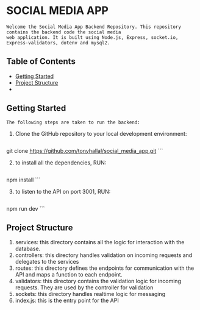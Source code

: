 # SOCIAL MEDIA APP

    Welcome the Social Media App Backend Repository. This repository contains the backend code the social media
    web application. It is built using Node.js, Express, socket.io, Express-validators, dotenv and mysql2.

## Table of Contents

- [Getting Started](#getting-started)
- [Project Structure](#project-structure)
-

## Getting Started

    The following steps are taken to run the backend:

1. Clone the GitHub repository to your local development environment:

     ```bash 
git clone https://github.com/tonyhallal/social_media_app.git
        ```

2. to install all the dependencies, RUN:

    ```bash
npm install
    ```

3. to listen to the API on port 3001, RUN:

    ```bash
npm run dev
    ```


## Project Structure

1. services: this directory contains all the logic for interaction with the database.
2. controllers: this directory handles validation on incoming requests and delegates to the services
3. routes: this directory defines the endpoints for communication with the API and maps a function to each endpoint.
4. validators: this directory contains the validation logic for incoming requests. They are used by the controller for validation
5. sockets: this directory handles realtime logic for messaging
6. index.js: this is the entry point for the API
